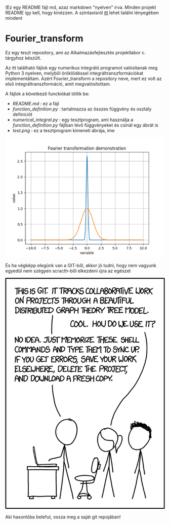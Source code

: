 (Ez egy README fájl md, azaz markdown "nyelven" írva. Minden projekt README így kell, hogy kinézzen. A szintaxisról [itt](https://www.markdownguide.org/basic-syntax/) lehet találni lényegében mindent

# Fourier_transform

Ez egy teszt repository, ami az Alkalmazásfejlesztés projektlabor c. tárgyhoz készült.

Az itt található fájlok egy numerikus integráló programot valósítanak meg Python 3 nyelven, melyből öröklődéssel integráltranszformációkat implementáltam. Azért Fourier_transform a repository neve, mert ez volt az első integráltranszformáció, amit megvalósítottam.

A fájlok a következő funckiókat töltik be:

* *README.md* : ez a fájl
* *function_definition.py* : tartalmazza az összes függvény és osztály definiciót
* *numerical_integral.py* : egy tesztprogram, ami használja a *function_definition.py* fájlban lévő függvényeket és csinál egy ábrát is
* *test.png* : ez a tesztprogram kimeneti ábrája, íme

![Teszt ábra](test.png)



És ha végképp elegünk van a GIT-ből, akkor jó tudni, hogy nem vagyunk egyedül nem szégyen scracth-ből elkezdeni újra az egészet

![GIT_funny_fig](git_funny.png)

Aki hasonlóba belefut, ossza meg a saját git repojában!